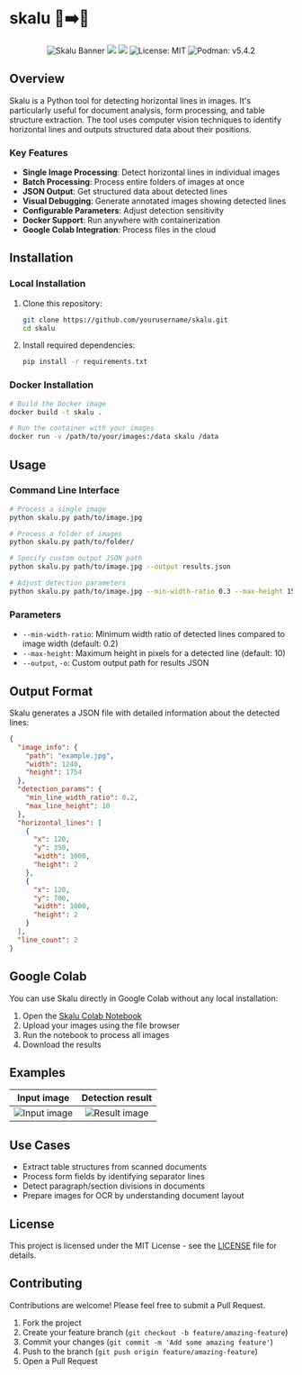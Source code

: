 # skalu 🎵➡️🎤

<div align="center">
  <img src="https://via.placeholder.com/600x200/2B3D4F/FFFFFF?text=Skalu+Line+Detection" alt="Skalu Banner">
  <img src="https://wakatime.com/badge/user/a0b906ce-b8e7-4463-8bce-383238df6d4b/project/26c7c021-8f40-4bb9-aa97-ba8965462f2d.svg" />
  <a href="https://colab.research.google.com/github/ragaeeb/skalu/blob/main/skalu.ipynb" target="_blank"><img src="https://colab.research.google.com/assets/colab-badge.svg" /></a>
  <img src="https://img.shields.io/badge/license-MIT-blue.svg" alt="License: MIT" />
  <img src="https://img.shields.io/badge/podman-v5.4.2-purple.svg" alt="Podman: v5.4.2" />
</div>

## Overview

Skalu is a Python tool for detecting horizontal lines in images. It's particularly useful for document analysis, form processing, and table structure extraction. The tool uses computer vision techniques to identify horizontal lines and outputs structured data about their positions.

### Key Features

- **Single Image Processing**: Detect horizontal lines in individual images
- **Batch Processing**: Process entire folders of images at once
- **JSON Output**: Get structured data about detected lines
- **Visual Debugging**: Generate annotated images showing detected lines
- **Configurable Parameters**: Adjust detection sensitivity
- **Docker Support**: Run anywhere with containerization
- **Google Colab Integration**: Process files in the cloud

## Installation

### Local Installation

1. Clone this repository:
   ```bash
   git clone https://github.com/yourusername/skalu.git
   cd skalu
   ```

2. Install required dependencies:
   ```bash
   pip install -r requirements.txt
   ```

### Docker Installation

```bash
# Build the Docker image
docker build -t skalu .

# Run the container with your images
docker run -v /path/to/your/images:/data skalu /data
```

## Usage

### Command Line Interface

```bash
# Process a single image
python skalu.py path/to/image.jpg

# Process a folder of images
python skalu.py path/to/folder/

# Specify custom output JSON path
python skalu.py path/to/image.jpg --output results.json

# Adjust detection parameters
python skalu.py path/to/image.jpg --min-width-ratio 0.3 --max-height 15
```

### Parameters

- `--min-width-ratio`: Minimum width ratio of detected lines compared to image width (default: 0.2)
- `--max-height`: Maximum height in pixels for a detected line (default: 10)
- `--output`, `-o`: Custom output path for results JSON

## Output Format

Skalu generates a JSON file with detailed information about the detected lines:

```json
{
  "image_info": {
    "path": "example.jpg",
    "width": 1240,
    "height": 1754
  },
  "detection_params": {
    "min_line_width_ratio": 0.2,
    "max_line_height": 10
  },
  "horizontal_lines": [
    {
      "x": 120,
      "y": 350,
      "width": 1000,
      "height": 2
    },
    {
      "x": 120,
      "y": 700,
      "width": 1000,
      "height": 2
    }
  ],
  "line_count": 2
}
```

## Google Colab

You can use Skalu directly in Google Colab without any local installation:

1. Open the [Skalu Colab Notebook](https://colab.research.google.com/github/yourusername/skalu/blob/main/skalu.ipynb)
2. Upload your images using the file browser
3. Run the notebook to process all images
4. Download the results

## Examples

Input image | Detection result
:-------------------------:|:-------------------------:
![Input image](https://via.placeholder.com/300x200/F5F5F5/CCCCCC?text=Input+Form) | ![Result image](https://via.placeholder.com/300x200/F5F5F5/CCCCCC?text=Detected+Lines)

## Use Cases

- Extract table structures from scanned documents
- Process form fields by identifying separator lines
- Detect paragraph/section divisions in documents
- Prepare images for OCR by understanding document layout

## License

This project is licensed under the MIT License - see the [LICENSE](LICENSE) file for details.

## Contributing

Contributions are welcome! Please feel free to submit a Pull Request.

1. Fork the project
2. Create your feature branch (`git checkout -b feature/amazing-feature`)
3. Commit your changes (`git commit -m 'Add some amazing feature'`)
4. Push to the branch (`git push origin feature/amazing-feature`)
5. Open a Pull Request
